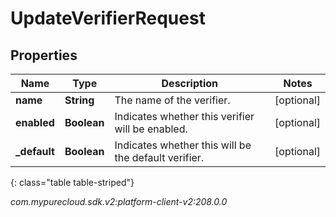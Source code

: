 # UpdateVerifierRequest


## Properties

| Name | Type | Description | Notes |
| ------------ | ------------- | ------------- | ------------- |
| **name** | **String** | The name of the verifier. |  [optional] |
| **enabled** | **Boolean** | Indicates whether this verifier will be enabled. |  [optional] |
| **_default** | **Boolean** | Indicates whether this will be the default verifier. |  [optional] |
{: class="table table-striped"}




_com.mypurecloud.sdk.v2:platform-client-v2:208.0.0_
